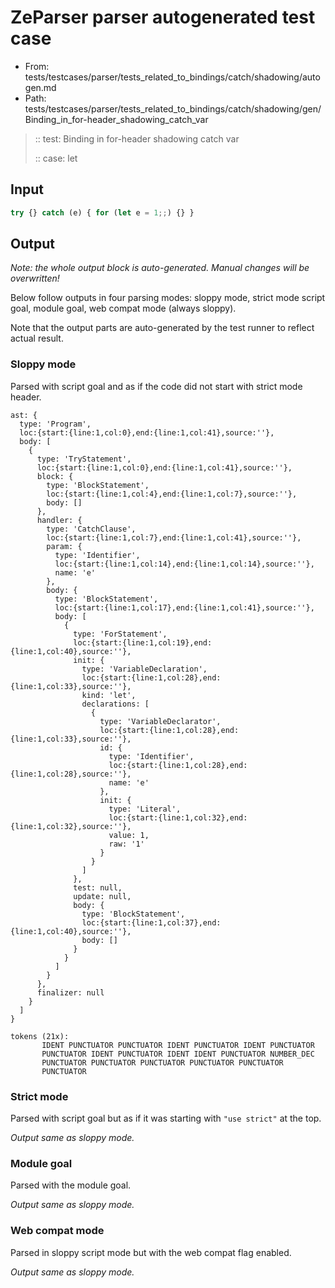 # ZeParser parser autogenerated test case

- From: tests/testcases/parser/tests_related_to_bindings/catch/shadowing/autogen.md
- Path: tests/testcases/parser/tests_related_to_bindings/catch/shadowing/gen/Binding_in_for-header_shadowing_catch_var

> :: test: Binding in for-header shadowing catch var
>
> :: case: let

## Input


`````js
try {} catch (e) { for (let e = 1;;) {} }
`````

## Output

_Note: the whole output block is auto-generated. Manual changes will be overwritten!_

Below follow outputs in four parsing modes: sloppy mode, strict mode script goal, module goal, web compat mode (always sloppy).

Note that the output parts are auto-generated by the test runner to reflect actual result.

### Sloppy mode

Parsed with script goal and as if the code did not start with strict mode header.

`````
ast: {
  type: 'Program',
  loc:{start:{line:1,col:0},end:{line:1,col:41},source:''},
  body: [
    {
      type: 'TryStatement',
      loc:{start:{line:1,col:0},end:{line:1,col:41},source:''},
      block: {
        type: 'BlockStatement',
        loc:{start:{line:1,col:4},end:{line:1,col:7},source:''},
        body: []
      },
      handler: {
        type: 'CatchClause',
        loc:{start:{line:1,col:7},end:{line:1,col:41},source:''},
        param: {
          type: 'Identifier',
          loc:{start:{line:1,col:14},end:{line:1,col:14},source:''},
          name: 'e'
        },
        body: {
          type: 'BlockStatement',
          loc:{start:{line:1,col:17},end:{line:1,col:41},source:''},
          body: [
            {
              type: 'ForStatement',
              loc:{start:{line:1,col:19},end:{line:1,col:40},source:''},
              init: {
                type: 'VariableDeclaration',
                loc:{start:{line:1,col:28},end:{line:1,col:33},source:''},
                kind: 'let',
                declarations: [
                  {
                    type: 'VariableDeclarator',
                    loc:{start:{line:1,col:28},end:{line:1,col:33},source:''},
                    id: {
                      type: 'Identifier',
                      loc:{start:{line:1,col:28},end:{line:1,col:28},source:''},
                      name: 'e'
                    },
                    init: {
                      type: 'Literal',
                      loc:{start:{line:1,col:32},end:{line:1,col:32},source:''},
                      value: 1,
                      raw: '1'
                    }
                  }
                ]
              },
              test: null,
              update: null,
              body: {
                type: 'BlockStatement',
                loc:{start:{line:1,col:37},end:{line:1,col:40},source:''},
                body: []
              }
            }
          ]
        }
      },
      finalizer: null
    }
  ]
}

tokens (21x):
       IDENT PUNCTUATOR PUNCTUATOR IDENT PUNCTUATOR IDENT PUNCTUATOR
       PUNCTUATOR IDENT PUNCTUATOR IDENT IDENT PUNCTUATOR NUMBER_DEC
       PUNCTUATOR PUNCTUATOR PUNCTUATOR PUNCTUATOR PUNCTUATOR
       PUNCTUATOR
`````

### Strict mode

Parsed with script goal but as if it was starting with `"use strict"` at the top.

_Output same as sloppy mode._

### Module goal

Parsed with the module goal.

_Output same as sloppy mode._

### Web compat mode

Parsed in sloppy script mode but with the web compat flag enabled.

_Output same as sloppy mode._
